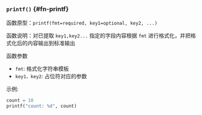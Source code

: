 
### `printf()` {#fn-printf}

函数原型：`printf(fmt=required, key1=optional, key2, ...)`

函数说明：对已提取 `key1,key2...` 指定的字段内容根据 `fmt` 进行格式化，并把格式化后的内容输出到标准输出

函数参数

- `fmt`: 格式化字符串模板
- `key1，key2`: 占位符对应的参数

示例:

```python
count = 10
printf("count: %d", count)
```
